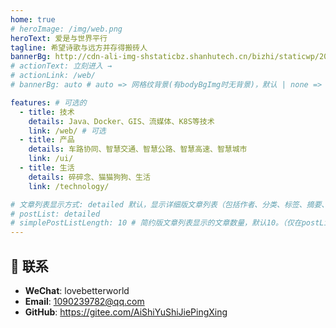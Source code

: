 ```yaml
---
home: true
# heroImage: /img/web.png
heroText: 爱是与世界平行
tagline: 希望诗歌与远方并存得搬砖人
bannerBg: http://cdn-ali-img-shstaticbz.shanhutech.cn/bizhi/staticwp/202110/48361a546d400feaf5017938c7d8917b--8563423.jpg
# actionText: 立刻进入 →
# actionLink: /web/
# bannerBg: auto # auto => 网格纹背景(有bodyBgImg时无背景)，默认 | none => 无 | '大图地址' | background: 自定义背景样式       提示：如发现文本颜色不适应你的背景时可以到palette.styl修改$bannerTextColor变量

features: # 可选的
  - title: 技术
    details: Java、Docker、GIS、流媒体、K8S等技术
    link: /web/ # 可选
  - title: 产品
    details: 车路协同、智慧交通、智慧公路、智慧高速、智慧城市
    link: /ui/
  - title: 生活
    details: 碎碎念、猫猫狗狗、生活
    link: /technology/

# 文章列表显示方式: detailed 默认，显示详细版文章列表（包括作者、分类、标签、摘要、分页等）| simple => 显示简约版文章列表（仅标题和日期）| none 不显示文章列表
# postList: detailed
# simplePostListLength: 10 # 简约版文章列表显示的文章数量，默认10。（仅在postList设置为simple时生效）
---
```



## :email: 联系

- **WeChat**: lovebetterworld
- **Email**: <a href="mailto:1090239782@qq.com">1090239782@qq.com</a>
- **GitHub**: <https://gitee.com/AiShiYuShiJiePingXing>

